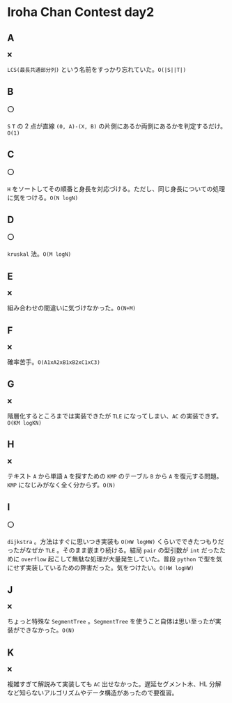 # Iroha Chan Contest day2

## A

:x:

`LCS(最長共通部分列)` という名前をすっかり忘れていた。`O(|S||T|)`

## B

:o:

`S` `T` の 2 点が直線 `(0, A)-(X, B)` の片側にあるか両側にあるかを判定するだけ。`O(1)`

## C

:o:

`H` をソートしてその順番と身長を対応づける。ただし、同じ身長についての処理に気をつける。`O(N logN)`

## D

:o:

`kruskal` 法。`O(M logN)`

## E

:x:

組み合わせの間違いに気づけなかった。`O(N+M)`

## F

:x:

確率苦手。`O(A1xA2xB1xB2xC1xC3)`

## G

:x:

階層化するところまでは実装できたが `TLE` になってしまい、`AC` の実装できず。`O(KM logKN)`

## H

:x:

テキスト `A` から単語 `A` を探すための `KMP` のテーブル `B` から `A` を復元する問題。`KMP` になじみがなく全く分からず。`O(N)`

## I

:o:

`dijkstra` 。方法はすぐに思いつき実装も `O(HW logHW)` くらいでできたつもりだったがなぜか `TLE` 。そのまま嵌まり続ける。結局 `pair` の型引数が `int` だったために `overflow` 起こして無駄な処理が大量発生していた。普段 `python` で型を気にせず実装しているための弊害だった。気をつけたい。`O(HW logHW)`

## J

:x:

ちょっと特殊な `SegmentTree` 。`SegmentTree` を使うこと自体は思い至ったが実装ができなかった。`O(N)`

## K

:x:

複雑すぎて解説みて実装しても `AC` 出せなかった。遅延セグメント木、HL 分解など知らないアルゴリズムやデータ構造があったので要復習。
